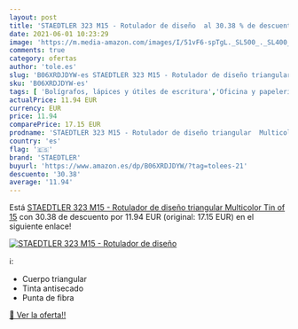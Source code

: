 ```yaml
---
layout: post
title: 'STAEDTLER 323 M15 - Rotulador de diseño  al 30.38 % de descuento'
date: 2021-06-01 10:23:29
image: 'https://m.media-amazon.com/images/I/51vF6-spTgL._SL500_._SL400_.jpg'
comments: true
category: ofertas
author: 'tole.es'
slug: 'B06XRDJDYW-es STAEDTLER 323 M15 - Rotulador de diseño triangular...'
sku: 'B06XRDJDYW-es'
tags: [ 'Bolígrafos, lápices y útiles de escritura','Oficina y papelería','Rotuladores permanentes','Rotuladores y subrayadores','rotulador','staedtler', ]
actualPrice: 11.94 EUR
currency: EUR
price: 11.94
comparePrice: 17.15 EUR
prodname: 'STAEDTLER 323 M15 - Rotulador de diseño triangular  Multicolor  Tin of 15'
country: 'es'
flag: '🇪🇸'
brand: 'STAEDTLER'
buyurl: 'https://www.amazon.es/dp/B06XRDJDYW/?tag=tolees-21'
descuento: '30.38'
average: '11.94'
---
```


Está [STAEDTLER 323 M15 - Rotulador de diseño triangular  Multicolor  Tin of 15](https://www.amazon.es/dp/B06XRDJDYW/?tag=tolees-21) con 30.38 de descuento por 11.94 EUR (original: 17.15 EUR) en el siguiente enlace!

[![STAEDTLER 323 M15 - Rotulador de diseño ](https://m.media-amazon.com/images/I/51vF6-spTgL._SL500_._SL400_.jpg)](https://www.amazon.es/dp/B06XRDJDYW/?tag=tolees-21)

ℹ️:

- Cuerpo triangular
- Tinta antisecado
- Punta de fibra

[🛒 Ver la oferta!!](https://www.amazon.es/dp/B06XRDJDYW/?tag=tolees-21)
